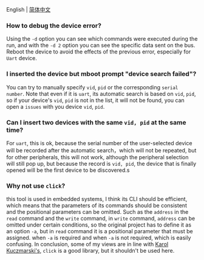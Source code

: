 English | [简体中文](usage_problem.zh-CN.md)

### How to debug the device error?

Using the `-d` option you can see which commands were executed during the run, and with the `-d 2` option you can see the specific data sent on the bus. Reboot the device to avoid the effects of the previous error, especially for `Uart` device.

### I inserted the device but mboot prompt "device search failed"?

You can try to manually specify `vid`, `pid` or the corresponding `serial number`. Note that even if it is `uart`, its automatic search is based on `vid`, `pid`, so if your device's `vid`, `pid` is not in the list, it will not be found, you can open a `issues` with you device `vid`, `pid`.

### Can I insert two devices with the same `vid, pid` at the same time?

For `uart`, this is ok, because the serial number of the user-selected device will be recorded after the automatic search，which will not be repeated, but for other peripherals, this will not work, although the peripheral selection will still pop up, but because the record is `vid, pid`, the device that is finally opened will be the first device to be discovered.s

### Why not use `click`?

this tool is used in embedded systems, I think its CLI should be efficient, which means that the parameters of its commands should be consistent and the positional parameters can be omitted. Such as the `address` in the `read` command and the `write` command, in `write` command, `address` can be omitted under certain conditions, so the original project has to define it as an option `-a`, but in `read` command it is a positional parameter that must be assigned. when `-a` is required and when `-a` is not required, which is easily confusing. In conclusion, some of my views are in line with [Karol Kuczmarski's][1], `click` is a good library, but it shouldn't be used here.


[1]:http://xion.io/post/programming/python-dont-use-click.html
